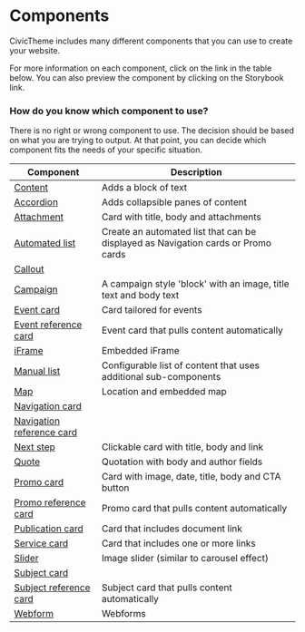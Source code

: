 # Components

CivicTheme includes many different components that you can use to create your website.&#x20;

For more information on each component, click on the link in the table below. You can also preview the component by clicking on the Storybook link.

### How do you know which component to use? <a href="#addingcomponents-wip-howdoyouknowwhichcomponenttouse" id="addingcomponents-wip-howdoyouknowwhichcomponenttouse"></a>

There is no right or wrong component to use. The decision should be based on what you are trying to output. At that point, you can decide which component fits the needs of your specific situation.

<table><thead><tr><th width="192">Component</th><th width="600">Description</th></tr></thead><tbody><tr><td><a href="content.md">Content</a></td><td>Adds a block of text</td></tr><tr><td><a href="accordion.md">Accordion</a></td><td>Adds collapsible panes of content</td></tr><tr><td><a href="attachment.md">Attachment</a></td><td>Card with title, body and attachments</td></tr><tr><td><a href="automated-list.md">Automated list</a></td><td>Create an automated list that can be displayed as Navigation cards or Promo cards </td></tr><tr><td><a href="callout.md">Callout</a></td><td></td></tr><tr><td><a href="campaign.md">Campaign</a></td><td>A campaign style 'block' with an image, title text and body text</td></tr><tr><td><a href="manual-list/event-card.md">Event card</a></td><td>Card tailored for events</td></tr><tr><td><a href="manual-list/event-reference-card.md">Event reference card</a></td><td>Event card that pulls content automatically</td></tr><tr><td><a href="iframe.md">iFrame</a></td><td>Embedded iFrame</td></tr><tr><td><a href="manual-list/">Manual list</a></td><td>Configurable list of content that uses additional sub-components</td></tr><tr><td><a href="map.md">Map</a></td><td>Location and embedded map</td></tr><tr><td><a href="manual-list/navigation-card.md">Navigation card</a></td><td></td></tr><tr><td><a href="manual-list/navigation-reference-card.md">Navigation reference card</a></td><td></td></tr><tr><td><a href="next-step.md">Next step</a></td><td>Clickable card with title, body and link</td></tr><tr><td><a href="quote.md">Quote</a></td><td>Quotation with body and author fields</td></tr><tr><td><a href="manual-list/promo-card.md">Promo card</a></td><td>Card with image, date, title, body and CTA button</td></tr><tr><td><a href="manual-list/promo-reference-card.md">Promo reference card</a></td><td>Promo card that pulls content automatically</td></tr><tr><td><a href="manual-list/publication-card.md">Publication card</a></td><td>Card that includes document link</td></tr><tr><td><a href="manual-list/service-card.md">Service card</a></td><td>Card that includes one or more links</td></tr><tr><td><a href="slider.md">Slider</a></td><td>Image slider (similar to carousel effect)</td></tr><tr><td><a href="manual-list/subject-card.md">Subject card</a></td><td></td></tr><tr><td><a href="manual-list/subject-reference-card.md">Subject reference card</a></td><td>Subject card that pulls content automatically</td></tr><tr><td><a href="webform.md">Webform</a></td><td>Webforms</td></tr></tbody></table>
